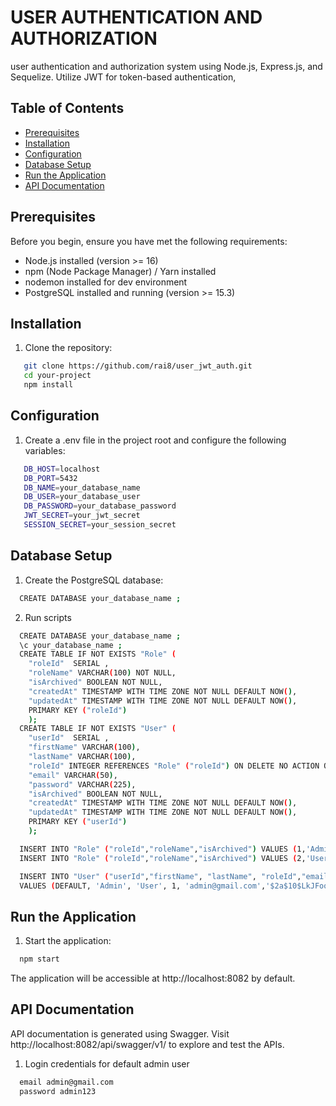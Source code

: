 # USER AUTHENTICATION AND AUTHORIZATION

user authentication and authorization system using Node.js, Express.js, and Sequelize. Utilize JWT for token-based authentication,

## Table of Contents

- [Prerequisites](#prerequisites)
- [Installation](#installation)
- [Configuration](#configuration)
- [Database Setup](#database-setup)
- [Run the Application](#run-the-application)
- [API Documentation](#api-documentation)

## Prerequisites

Before you begin, ensure you have met the following requirements:

- Node.js installed (version >= 16)
- npm (Node Package Manager) / Yarn installed
- nodemon installed for dev environment
- PostgreSQL installed and running (version >= 15.3)

## Installation

1. Clone the repository:

```bash
   git clone https://github.com/rai8/user_jwt_auth.git
   cd your-project
   npm install
```

## Configuration

1. Create a .env file in the project root and configure the following variables:

```bash
   DB_HOST=localhost
   DB_PORT=5432
   DB_NAME=your_database_name
   DB_USER=your_database_user
   DB_PASSWORD=your_database_password
   JWT_SECRET=your_jwt_secret
   SESSION_SECRET=your_session_secret
```

## Database Setup

1. Create the PostgreSQL database:

```bash
  CREATE DATABASE your_database_name ;
```

2. Run scripts

```bash
  CREATE DATABASE your_database_name ;
  \c your_database_name ;
  CREATE TABLE IF NOT EXISTS "Role" (
    "roleId"  SERIAL ,
    "roleName" VARCHAR(100) NOT NULL,
    "isArchived" BOOLEAN NOT NULL,
    "createdAt" TIMESTAMP WITH TIME ZONE NOT NULL DEFAULT NOW(),
    "updatedAt" TIMESTAMP WITH TIME ZONE NOT NULL DEFAULT NOW(),
    PRIMARY KEY ("roleId")
    );
  CREATE TABLE IF NOT EXISTS "User" (
    "userId"  SERIAL ,
    "firstName" VARCHAR(100),
    "lastName" VARCHAR(100),
    "roleId" INTEGER REFERENCES "Role" ("roleId") ON DELETE NO ACTION ON UPDATE CASCADE,
    "email" VARCHAR(50),
    "password" VARCHAR(225),
    "isArchived" BOOLEAN NOT NULL,
    "createdAt" TIMESTAMP WITH TIME ZONE NOT NULL DEFAULT NOW(),
    "updatedAt" TIMESTAMP WITH TIME ZONE NOT NULL DEFAULT NOW(),
    PRIMARY KEY ("userId")
    );

  INSERT INTO "Role" ("roleId","roleName","isArchived") VALUES (1,'Admin',false);
  INSERT INTO "Role" ("roleId","roleName","isArchived") VALUES (2,'User',false);

  INSERT INTO "User" ("userId","firstName", "lastName", "roleId","email", "password", "isArchived")
  VALUES (DEFAULT, 'Admin', 'User', 1, 'admin@gmail.com','$2a$10$LkJFootOsEzpPnPtyvuku7BaxF0gMLr1/CohhVZH81x3PX9QdSeq', false );
```

## Run the Application

1. Start the application:

```bash
  npm start
```

The application will be accessible at http://localhost:8082 by default.

## API Documentation

API documentation is generated using Swagger. Visit http://localhost:8082/api/swagger/v1/ to explore and test the APIs.

1. Login credentials for default admin user

```bash
  email admin@gmail.com
  password admin123
```
